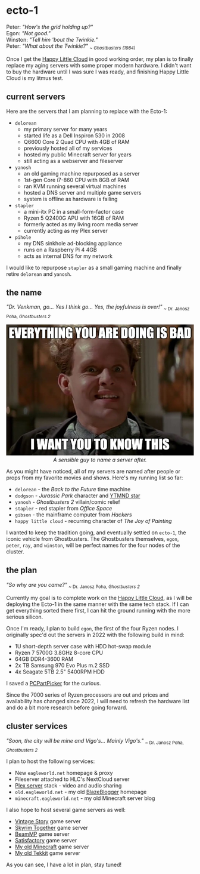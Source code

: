 # ecto-1

<!-- markdownlint-disable MD033 -->
Peter: *"How's the grid holding up?"*<br>
Egon: *"Not good."*<br>
Winston: *"Tell him 'bout the Twinkie."*<br>
Peter: *"What about the Twinkie?"* <sub>~ *Ghostbusters (1984)*</sub>

Once I get the [Happy Little Cloud](hlc) in good working order, my plan is to finally replace my aging servers with some proper modern hardware. I didn't want to buy the hardware until I was sure I was ready, and finishing Happy Little Cloud is my litmus test.

## current servers

Here are the servers that I am planning to replace with the Ecto-1:

- `delorean`
  - my primary server for many years
  - started life as a Dell Inspiron 530 in 2008
  - Q6600 Core 2 Quad CPU with 4GB of RAM
  - previously hosted all of my services
  - hosted my public Minecraft server for years
  - still acting as a webserver and fileserver
- `yanosh`
  - an old gaming machine repurposed as a server
  - 1st-gen Core i7-860 CPU with 8GB of RAM
  - ran KVM running several virtual machines
  - hosted a DNS server and multiple game servers
  - system is offline as hardware is failing
- `stapler`
  - a mini-itx PC in a small-form-factor case
  - Ryzen 5 Q2400G APU with 16GB of RAM
  - formerly acted as my living room media server
  - currently acting as my Plex server
- `pihole`
  - my DNS sinkhole ad-blocking appliance
  - runs on a Raspberry Pi 4 4GB
  - acts as internal DNS for my network

I would like to repurpose `stapler` as a small gaming machine and finally retire `delorean` and `yanosh`.

## the name

*"Dr. Venkman, go... Yes I think go... Yes, the joyfulness is over!"* <sub>~ Dr. Janosz Poha, *Ghostbusters 2*</sub>

<div style="text-align: center;">

!["A really creepy meme of Dr. Janosz Poha from Ghostbusters 2."](./_media/yanosh.jpg "Why am I drippings with goo? :size=90%")<br>*A sensible guy to name a server after.*
</div>

As you might have noticed, all of my servers are named after people or props from my favorite movies and shows. Here's my running list so far:

- `delorean` - the *Back to the Future* time machine
- `dodgson` - *Jurassic Park* character and [YTMND star](https://dodgson.ytmnd.com/)
- `yanosh` - *Ghostbusters 2* villain/comic relief
- `stapler` - red stapler from *Office Space*
- `gibson` - the mainframe computer from *Hackers*
- `happy little cloud` - recurring character of *The Joy of Painting*

I wanted to keep the tradition going, and eventually settled on `ecto-1`, the iconic vehicle from Ghostbusters. The Ghostbusters themselves, `egon`, `peter`, `ray`, and `winston`, will be perfect names for the four nodes of the cluster.

## the plan

*"So why are you came?"* <sub>~ Dr. Janosz Poha, *Ghostbusters 2*</sub>

Currently my goal is to complete work on the [Happy Little Cloud](hlc), as I will be deploying the Ecto-1 in the same manner with the same tech stack. If I can get everything sorted there first, I can hit the ground running with the more serious silicon.

Once I'm ready, I plan to build `egon`, the first of the four Ryzen nodes. I originally spec'd out the servers in 2022 with the following build in mind:

- 1U short-depth server case with HDD hot-swap module
- Ryzen 7 5700G 3.8GHz 8-core CPU
- 64GB DDR4-3600 RAM
- 2x TB Samsung 970 Evo Plus m.2 SSD
- 4x Seagate 5TB 2.5" 5400RPM HDD

I saved a [PCPartPicker](https://pcpartpicker.com/user/EagleRock/saved/#view=Csv4pg) for the curious.

Since the 7000 series of Ryzen processors are out and prices and availability has changed since 2022, I will need to refresh the hardware list and do a bit more research before going forward.

## cluster services

*"Soon, the city will be mine and Vigo's... Mainly Vigo's."* <sub>~ Dr. Janosz Poha, *Ghostbusters 2*</sub>

I plan to host the following services:

- New `eagleworld.net` homepage & proxy
- Fileserver attached to HLC's NextCloud server
- [Plex server](https://www.plex.tv/) stack - video and audio sharing
- `old.eagleworld.net` - my old [BlazeBlogger](http://blaze.blackened.cz/) homepage
- `minecraft.eagleworld.net` - my old Minecraft server blog

I also hope to host several game servers as well:

- [Vintage Story](vintagestory.at) game server
- [Skyrim Together](https://skyrim-together.com/) game server
- [BeamMP](https://beammp.com/) game server
- [Satisfactory](https://www.satisfactorygame.com/) game server
- [My old Minecraft](http://minecraft.eagleworld.net/dynmap/aquilia/) game server
- [My old Tekkit](http://minecraft.eagleworld.net/dynmap/technia/) game server

As you can see, I have a lot in plan, stay tuned!
